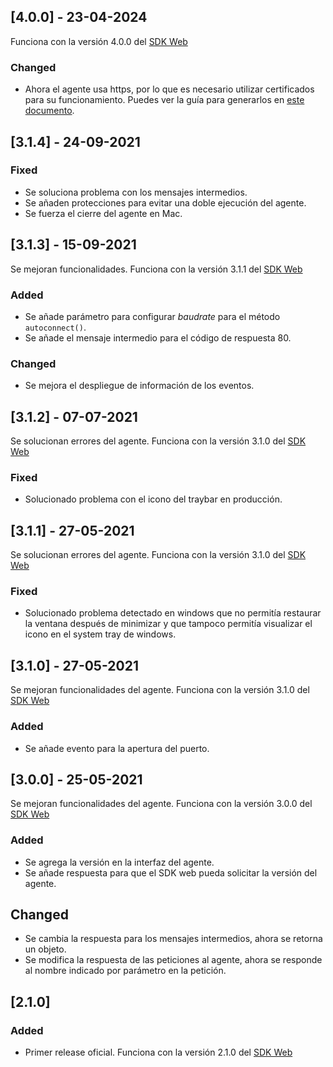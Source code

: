 ## [4.0.0] - 23-04-2024

Funciona con la versión 4.0.0 del [SDK Web](https://github.com/TransbankDevelopers/transbank-pos-sdk-web-js/releases)

### Changed

- Ahora el agente usa https, por lo que es necesario utilizar certificados para su funcionamiento. Puedes ver la guía para generarlos en [este documento](docs/Generacion-certificado.md).

## [3.1.4] - 24-09-2021

### Fixed

- Se soluciona problema con los mensajes intermedios.
- Se añaden protecciones para evitar una doble ejecución del agente.
- Se fuerza el cierre del agente en Mac.

## [3.1.3] - 15-09-2021

Se mejoran funcionalidades. Funciona con la versión 3.1.1 del [SDK Web](https://github.com/TransbankDevelopers/transbank-pos-sdk-web-js/releases/tag/3.1.1)

### Added

- Se añade parámetro para configurar _baudrate_ para el método `autoconnect()`.
- Se añade el mensaje intermedio para el código de respuesta 80.

### Changed

- Se mejora el despliegue de información de los eventos.

## [3.1.2] - 07-07-2021

Se solucionan errores del agente. Funciona con la versión 3.1.0 del [SDK Web](https://github.com/TransbankDevelopers/transbank-pos-sdk-web-js/releases/tag/3.1.0)

### Fixed

- Solucionado problema con el icono del traybar en producción.

## [3.1.1] - 27-05-2021

Se solucionan errores del agente. Funciona con la versión 3.1.0 del [SDK Web](https://github.com/TransbankDevelopers/transbank-pos-sdk-web-js/releases/tag/3.1.0)

### Fixed

- Solucionado problema detectado en windows que no permitía restaurar la ventana después de minimizar y que tampoco permitía visualizar el icono en el system tray de windows.

## [3.1.0] - 27-05-2021

Se mejoran funcionalidades del agente. Funciona con la versión 3.1.0 del [SDK Web](https://github.com/TransbankDevelopers/transbank-pos-sdk-web-js/releases/tag/3.1.0)

### Added

- Se añade evento para la apertura del puerto.

## [3.0.0] - 25-05-2021

Se mejoran funcionalidades del agente. Funciona con la versión 3.0.0 del [SDK Web](https://github.com/TransbankDevelopers/transbank-pos-sdk-web-js/releases/tag/3.0.0) 

### Added

- Se agrega la versión en la interfaz del agente.
- Se añade respuesta para que el SDK web pueda solicitar la versión del agente.

## Changed

- Se cambia la respuesta para los mensajes intermedios, ahora se retorna un objeto.
- Se modifica la respuesta de las peticiones al agente, ahora se responde al nombre indicado por parámetro en la petición.

## [2.1.0]

### Added

- Primer release oficial. Funciona con la versión 2.1.0 del [SDK Web](https://github.com/TransbankDevelopers/transbank-pos-sdk-web-js/releases/tag/2.1.0) 
